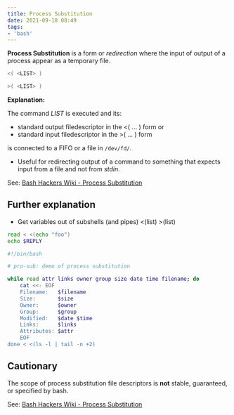 ```yaml
---
title: Process Substitution
date: 2021-09-18 08:49
tags:
- 'bash'
---
```


**Process Substitution** is a form or _redirection_ where the input of output of
a process appear as a temporary file.

```bash
<( <LIST> ) 

>( <LIST> )
```

**Explanation:**

The command _LIST_ is executed and its:

* standard output filedescriptor in the <( ... ) form or
* standard input filedescriptor in the >( ... ) form

is connected to a FIFO or a file in `/dev/fd/`.

* Useful for redirecting output of a command to something that expects input
from a file and not from _stdin_.

See: [Bash Hackers Wiki - Process Substitution](https://wiki.bash-hackers.org/syntax/expansion/proc_subst)

## Further explanation

* Get variables out of subshells (and pipes) <(list) >(list)

``` bash
read < <(echo "foo")
echo $REPLY
```

``` bash
#!/bin/bash

# pro-sub: demo of process substitution

while read attr links owner group size date time filename; do
    cat <<- EOF
    Filename:   $filename
    Size:       $size
    Owner:      $owner
    Group:      $group
    Modified:   $date $time
    Links:      $links
    Attributes: $attr
    EOF
done < <(ls -l | tail -n +2)
```

## Cautionary

The scope of process substitution file descriptors is **not** stable,
guaranteed, or specified by bash.

See: [Bash Hackers Wiki - Process Substitution](https://wiki.bash-hackers.org/syntax/expansion/proc_subst)
